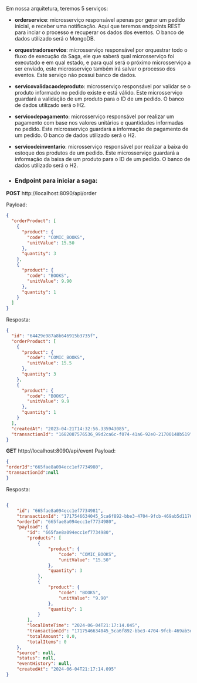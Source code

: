 Em nossa arquitetura, teremos 5 serviços:

* **orderservice**: microsserviço responsável apenas por gerar um pedido inicial, e receber uma notificação. Aqui que teremos endpoints REST para inciar o processo e recuperar os dados dos eventos. O banco de dados utilizado será o MongoDB.
* **orquestradorservice**: microsserviço responsável por orquestrar todo o fluxo de execução da Saga, ele que saberá qual microsserviço foi executado e em qual estado, e para qual será o próximo microsserviço a ser enviado, este microsserviço também irá salvar o processo dos eventos. Este serviço não possui banco de dados.
* **servicovalidacaodeproduto**: microsserviço responsável por validar se o produto informado no pedido existe e está válido. Este microsserviço guardará a validação de um produto para o ID de um pedido. O banco de dados utilizado será o H2.
* **servicodepagamento**: microsserviço responsável por realizar um pagamento com base nos valores unitários e quantidades informadas no pedido. Este microsserviço guardará a informação de pagamento de um pedido. O banco de dados utilizado será o H2.
* **servicodeinventario**: microsserviço responsável por realizar a baixa do estoque dos produtos de um pedido. Este microsserviço guardará a informação da baixa de um produto para o ID de um pedido. O banco de dados utilizado será o H2.

* ### Endpoint para iniciar a saga:

**POST** http://localhost:8090/api/order

Payload:

```json
{
  "orderProduct": [
    {
      "product": {
        "code": "COMIC_BOOKS",
        "unitValue": 15.50
      },
      "quantity": 3
    },
    {
      "product": {
        "code": "BOOKS",
        "unitValue": 9.90
      },
      "quantity": 1
    }
  ]
}
```

Resposta:

```json
{
  "id": "64429e987a8b646915b3735f",
  "orderProduct": [
    {
      "product": {
        "code": "COMIC_BOOKS",
        "unitValue": 15.5
      },
      "quantity": 3
    },
    {
      "product": {
        "code": "BOOKS",
        "unitValue": 9.9
      },
      "quantity": 1
    }
  ],
  "createdAt": "2023-04-21T14:32:56.335943085",
  "transactionId": "1682087576536_99d2ca6c-f074-41a6-92e0-21700148b519"
}
```

**GET** http://localhost:8090/api/event
Payload:
```json
{
"orderId":"665fae8a094ecc1ef7734980",
"transactionId":null
}
```

Resposta:

```json

{
    "id": "665fae8a094ecc1ef7734981",
    "transactionId": "1717546634045_5ca6f892-bbe3-4704-9fcb-469ab5d1176e",
    "orderId": "665fae8a094ecc1ef7734980",
    "payload": {
        "id": "665fae8a094ecc1ef7734980",
        "products": [
            {
                "product": {
                    "code": "COMIC_BOOKS",
                    "unitValue": "15.50"
                },
                "quantity": 3
            },
            {
                "product": {
                    "code": "BOOKS",
                    "unitValue": "9.90"
                },
                "quantity": 1
            }
        ],
        "localDateTime": "2024-06-04T21:17:14.045",
        "transactionId": "1717546634045_5ca6f892-bbe3-4704-9fcb-469ab5d1176e",
        "totalAmount": 0.0,
        "totalItems": 0
    },
    "source": null,
    "status": null,
    "eventHistory": null,
    "createdAt": "2024-06-04T21:17:14.095"
}
```

